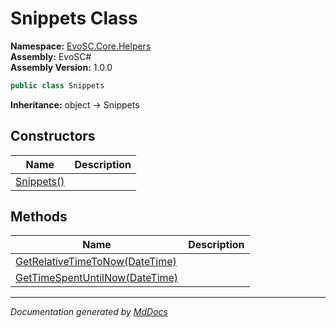 ﻿<!--  
  <auto-generated>   
    The contents of this file were generated by a tool.  
    Changes to this file may be list if the file is regenerated  
  </auto-generated>   
-->

# Snippets Class

**Namespace:** [EvoSC.Core.Helpers](../index.md)  
**Assembly:** EvoSC\#  
**Assembly Version:** 1.0.0

```csharp
public class Snippets
```

**Inheritance:** object → Snippets

## Constructors

| Name                                | Description |
| ----------------------------------- | ----------- |
| [Snippets()](constructors/index.md) |             |

## Methods

| Name                                                              | Description |
| ----------------------------------------------------------------- | ----------- |
| [GetRelativeTimeToNow(DateTime)](methods/GetRelativeTimeToNow.md) |             |
| [GetTimeSpentUntilNow(DateTime)](methods/GetTimeSpentUntilNow.md) |             |

___

*Documentation generated by [MdDocs](https://github.com/ap0llo/mddocs)*
